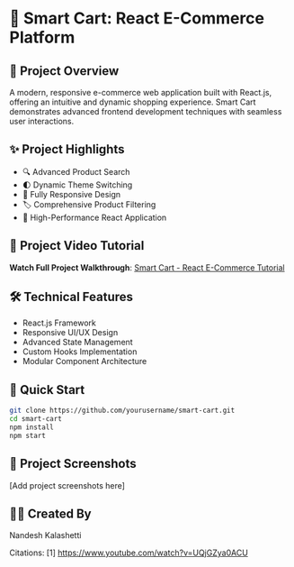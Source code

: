 # 🛒 Smart Cart: React E-Commerce Platform

## 🌟 Project Overview
A modern, responsive e-commerce web application built with React.js, offering an intuitive and dynamic shopping experience. Smart Cart demonstrates advanced frontend development techniques with seamless user interactions.

## ✨ Project Highlights
- 🔍 Advanced Product Search
- 🌓 Dynamic Theme Switching
- 📱 Fully Responsive Design
- 🏷️ Comprehensive Product Filtering
- 🚀 High-Performance React Application

## 🎥 Project Video Tutorial
**Watch Full Project Walkthrough**: [Smart Cart - React E-Commerce Tutorial](https://youtu.be/UQjGZya0ACU)

## 🛠 Technical Features
- React.js Framework
- Responsive UI/UX Design
- Advanced State Management
- Custom Hooks Implementation
- Modular Component Architecture

## 🚀 Quick Start
```bash
git clone https://github.com/yourusername/smart-cart.git
cd smart-cart
npm install
npm start
```

## 📸 Project Screenshots
[Add project screenshots here]

## 👨‍💻 Created By
Nandesh Kalashetti



Citations:
[1] https://www.youtube.com/watch?v=UQjGZya0ACU
